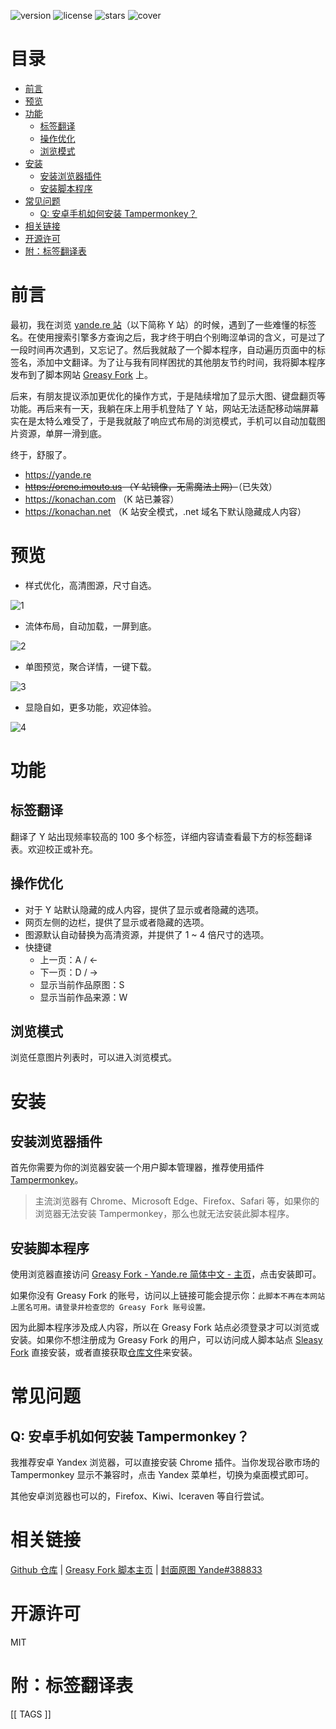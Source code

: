 ![version][img-version]
![license][img-license]
![stars][img-stars]
![cover][img-cover]

<!-- omit in toc -->
# 目录

- [前言](#前言)
- [预览](#预览)
- [功能](#功能)
  - [标签翻译](#标签翻译)
  - [操作优化](#操作优化)
  - [浏览模式](#浏览模式)
- [安装](#安装)
  - [安装浏览器插件](#安装浏览器插件)
  - [安装脚本程序](#安装脚本程序)
- [常见问题](#常见问题)
  - [Q: 安卓手机如何安装 Tampermonkey？](#q-安卓手机如何安装-tampermonkey)
- [相关链接](#相关链接)
- [开源许可](#开源许可)
- [附：标签翻译表](#附标签翻译表)

# 前言

最初，我在浏览 [yande.re 站](https://yande.re)（以下简称 Y 站）的时候，遇到了一些难懂的标签名。在使用搜索引擎多方查询之后，我才终于明白个别晦涩单词的含义，可是过了一段时间再次遇到，又忘记了。然后我就敲了一个脚本程序，自动遍历页面中的标签名，添加中文翻译。为了让与我有同样困扰的其他朋友节约时间，我将脚本程序发布到了脚本网站 [Greasy Fork](https://greasyfork.org/) 上。

后来，有朋友提议添加更优化的操作方式，于是陆续增加了显示大图、键盘翻页等功能。再后来有一天，我躺在床上用手机登陆了 Y 站，网站无法适配移动端屏幕实在是太特么难受了，于是我就敲了响应式布局的浏览模式，手机可以自动加载图片资源，单屏一滑到底。

终于，舒服了。

- https://yande.re
- ~~https://oreno.imouto.us （Y 站镜像，无需魔法上网）~~（已失效）
- https://konachan.com （K 站已兼容）
- https://konachan.net （K 站安全模式，.net 域名下默认隐藏成人内容）

# 预览

- 样式优化，高清图源，尺寸自选。

![1](https://cdn.jsdelivr.net/gh/coderzhaoziwei/yande-re-chinese-patch/source/img/1.png)

- 流体布局，自动加载，一屏到底。

![2](https://cdn.jsdelivr.net/gh/coderzhaoziwei/yande-re-chinese-patch/source/img/2.png)

- 单图预览，聚合详情，一键下载。

![3](https://cdn.jsdelivr.net/gh/coderzhaoziwei/yande-re-chinese-patch/source/img/3.png)

- 显隐自如，更多功能，欢迎体验。

![4](https://cdn.jsdelivr.net/gh/coderzhaoziwei/yande-re-chinese-patch/source/img/4.png)

# 功能

## 标签翻译

翻译了 Y 站出现频率较高的 100 多个标签，详细内容请查看最下方的标签翻译表。欢迎校正或补充。

## 操作优化

- 对于 Y 站默认隐藏的成人内容，提供了显示或者隐藏的选项。
- 网页左侧的边栏，提供了显示或者隐藏的选项。
- 图源默认自动替换为高清资源，并提供了 1 ~ 4 倍尺寸的选项。
- 快捷键
  - 上一页：A / ←
  - 下一页：D / →
  - 显示当前作品原图：S
  - 显示当前作品来源：W

## 浏览模式

浏览任意图片列表时，可以进入浏览模式。

# 安装

## 安装浏览器插件

首先你需要为你的浏览器安装一个用户脚本管理器，推荐使用插件 [Tampermonkey](https://www.tampermonkey.net/)。

> 主流浏览器有 Chrome、Microsoft Edge、Firefox、Safari 等，如果你的浏览器无法安装 Tampermonkey，那么也就无法安装此脚本程序。

## 安装脚本程序

使用浏览器直接访问 [Greasy Fork - Yande.re 简体中文 - 主页](https://greasyfork.org/scripts/421970)，点击安装即可。

如果你没有 Greasy Fork 的账号，访问以上链接可能会提示你：`此脚本不再在本网站上匿名可用。请登录并检查您的 Greasy Fork 账号设置。`

因为此脚本程序涉及成人内容，所以在 Greasy Fork 站点必须登录才可以浏览或安装。如果你不想注册成为 Greasy Fork 的用户，可以访问成人脚本站点 [Sleasy Fork](https://sleazyfork.org/scripts/421970) 直接安装，或者直接获取[仓库文件](https://github.com/coderzhaoziwei/yande-re-chinese-patch/raw/main/index.user.js)来安装。

# 常见问题

## Q: 安卓手机如何安装 Tampermonkey？

我推荐安卓 Yandex 浏览器，可以直接安装 Chrome 插件。当你发现谷歌市场的 Tampermonkey 显示不兼容时，点击 Yandex 菜单栏，切换为桌面模式即可。

其他安卓浏览器也可以的，Firefox、Kiwi、Iceraven 等自行尝试。

# 相关链接

[Github 仓库](https://github.com/coderzhaoziwei/yande-re-chinese-patch) |
[Greasy Fork 脚本主页](https://greasyfork.org/scripts/421970) |
[封面原图 Yande#388833](https://yande.re/post/show/388833)

# 开源许可

MIT

# 附：标签翻译表

[[ TAGS ]]

[img-version]: https://img.shields.io/github/package-json/v/coderzhaoziwei/yande-re-chinese-patch?style=flat-square
[img-license]: https://shields.io/badge/license-MIT-blue?style=flat-square
[img-stars]: https://img.shields.io/github/stars/coderzhaoziwei/yande-re-chinese-patch?label=star&style=social
[img-cover]: https://cdn.jsdelivr.net/gh/coderzhaoziwei/yande-re-chinese-patch/preview.png
